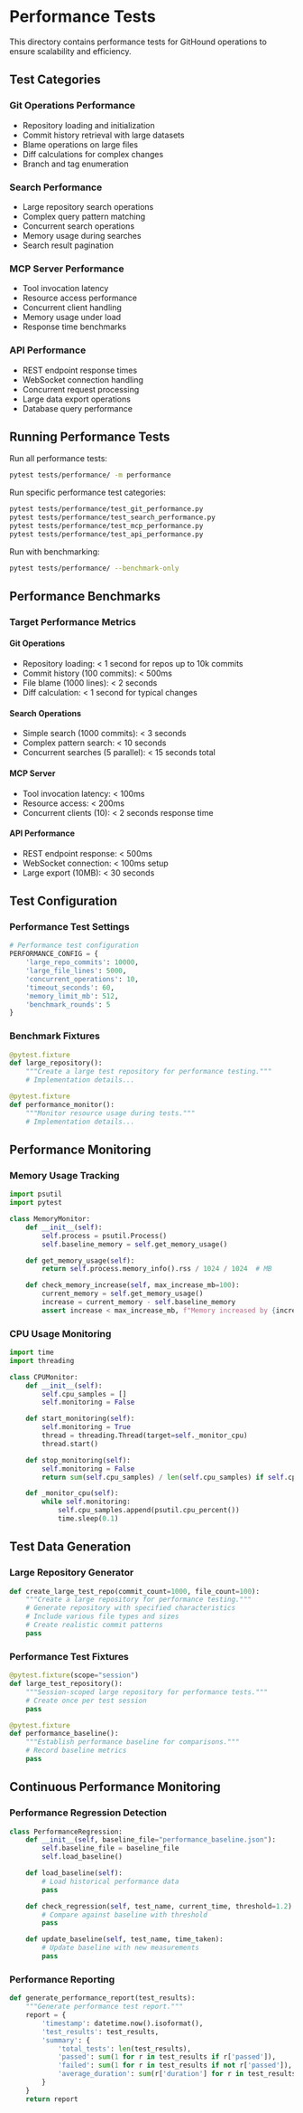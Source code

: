 # Performance Tests

This directory contains performance tests for GitHound operations to ensure scalability and efficiency.

## Test Categories

### Git Operations Performance

- Repository loading and initialization
- Commit history retrieval with large datasets
- Blame operations on large files
- Diff calculations for complex changes
- Branch and tag enumeration

### Search Performance

- Large repository search operations
- Complex query pattern matching
- Concurrent search operations
- Memory usage during searches
- Search result pagination

### MCP Server Performance

- Tool invocation latency
- Resource access performance
- Concurrent client handling
- Memory usage under load
- Response time benchmarks

### API Performance

- REST endpoint response times
- WebSocket connection handling
- Concurrent request processing
- Large data export operations
- Database query performance

## Running Performance Tests

Run all performance tests:

```bash
pytest tests/performance/ -m performance
```

Run specific performance test categories:

```bash
pytest tests/performance/test_git_performance.py
pytest tests/performance/test_search_performance.py
pytest tests/performance/test_mcp_performance.py
pytest tests/performance/test_api_performance.py
```

Run with benchmarking:

```bash
pytest tests/performance/ --benchmark-only
```

## Performance Benchmarks

### Target Performance Metrics

#### Git Operations

- Repository loading: < 1 second for repos up to 10k commits
- Commit history (100 commits): < 500ms
- File blame (1000 lines): < 2 seconds
- Diff calculation: < 1 second for typical changes

#### Search Operations

- Simple search (1000 commits): < 3 seconds
- Complex pattern search: < 10 seconds
- Concurrent searches (5 parallel): < 15 seconds total

#### MCP Server

- Tool invocation latency: < 100ms
- Resource access: < 200ms
- Concurrent clients (10): < 2 seconds response time

#### API Performance

- REST endpoint response: < 500ms
- WebSocket connection: < 100ms setup
- Large export (10MB): < 30 seconds

## Test Configuration

### Performance Test Settings

```python
# Performance test configuration
PERFORMANCE_CONFIG = {
    'large_repo_commits': 10000,
    'large_file_lines': 5000,
    'concurrent_operations': 10,
    'timeout_seconds': 60,
    'memory_limit_mb': 512,
    'benchmark_rounds': 5
}
```

### Benchmark Fixtures

```python
@pytest.fixture
def large_repository():
    """Create a large test repository for performance testing."""
    # Implementation details...

@pytest.fixture
def performance_monitor():
    """Monitor resource usage during tests."""
    # Implementation details...
```

## Performance Monitoring

### Memory Usage Tracking

```python
import psutil
import pytest

class MemoryMonitor:
    def __init__(self):
        self.process = psutil.Process()
        self.baseline_memory = self.get_memory_usage()

    def get_memory_usage(self):
        return self.process.memory_info().rss / 1024 / 1024  # MB

    def check_memory_increase(self, max_increase_mb=100):
        current_memory = self.get_memory_usage()
        increase = current_memory - self.baseline_memory
        assert increase < max_increase_mb, f"Memory increased by {increase}MB"
```

### CPU Usage Monitoring

```python
import time
import threading

class CPUMonitor:
    def __init__(self):
        self.cpu_samples = []
        self.monitoring = False

    def start_monitoring(self):
        self.monitoring = True
        thread = threading.Thread(target=self._monitor_cpu)
        thread.start()

    def stop_monitoring(self):
        self.monitoring = False
        return sum(self.cpu_samples) / len(self.cpu_samples) if self.cpu_samples else 0

    def _monitor_cpu(self):
        while self.monitoring:
            self.cpu_samples.append(psutil.cpu_percent())
            time.sleep(0.1)
```

## Test Data Generation

### Large Repository Generator

```python
def create_large_test_repo(commit_count=1000, file_count=100):
    """Create a large repository for performance testing."""
    # Generate repository with specified characteristics
    # Include various file types and sizes
    # Create realistic commit patterns
    pass
```

### Performance Test Fixtures

```python
@pytest.fixture(scope="session")
def large_test_repository():
    """Session-scoped large repository for performance tests."""
    # Create once per test session
    pass

@pytest.fixture
def performance_baseline():
    """Establish performance baseline for comparisons."""
    # Record baseline metrics
    pass
```

## Continuous Performance Monitoring

### Performance Regression Detection

```python
class PerformanceRegression:
    def __init__(self, baseline_file="performance_baseline.json"):
        self.baseline_file = baseline_file
        self.load_baseline()

    def load_baseline(self):
        # Load historical performance data
        pass

    def check_regression(self, test_name, current_time, threshold=1.2):
        # Compare against baseline with threshold
        pass

    def update_baseline(self, test_name, time_taken):
        # Update baseline with new measurements
        pass
```

### Performance Reporting

```python
def generate_performance_report(test_results):
    """Generate performance test report."""
    report = {
        'timestamp': datetime.now().isoformat(),
        'test_results': test_results,
        'summary': {
            'total_tests': len(test_results),
            'passed': sum(1 for r in test_results if r['passed']),
            'failed': sum(1 for r in test_results if not r['passed']),
            'average_duration': sum(r['duration'] for r in test_results) / len(test_results)
        }
    }
    return report
```
